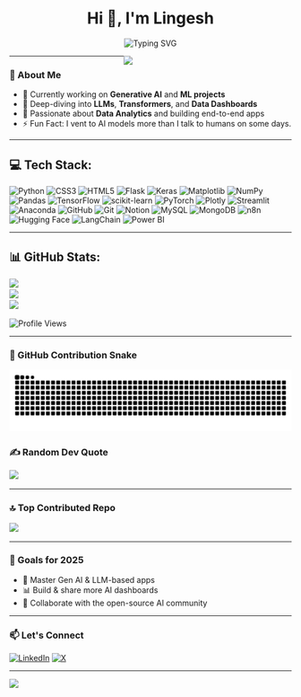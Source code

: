 <!-- GitHub Profile README for Lingesh-S -->

<h1 align="center">Hi 👋, I'm Lingesh</h1>
<p align="center">
  <img src="https://readme-typing-svg.herokuapp.com?font=Fira+Code&weight=500&size=24&pause=1000&color=00F7FF&center=true&vCenter=true&width=435&lines=Gen+AI+%7C+LLMs+%7C+ML+Explorer;Building+Cool+Things+with+Code;Welcome+to+my+GitHub+Profile!" alt="Typing SVG" />
</p>

<img align="right" src="https://media.giphy.com/media/qgQUggAC3Pfv687qPC/giphy.gif" width="300"/>

---
### 🧠 About Me
- 🔭 Currently working on **Generative AI** and **ML projects**
- 🌱 Deep-diving into **LLMs**, **Transformers**, and **Data Dashboards**
- 🧠 Passionate about **Data Analytics** and building end-to-end apps
- ⚡ Fun Fact: I vent to AI models more than I talk to humans on some days.

---

## 💻 Tech Stack:
![Python](https://img.shields.io/badge/python-3670A0?style=for-the-badge&logo=python&logoColor=ffdd54) 
![CSS3](https://img.shields.io/badge/css3-%231572B6.svg?style=for-the-badge&logo=css3&logoColor=white) 
![HTML5](https://img.shields.io/badge/html5-%23E34F26.svg?style=for-the-badge&logo=html5&logoColor=white) 
![Flask](https://img.shields.io/badge/flask-%23000.svg?style=for-the-badge&logo=flask&logoColor=white) 
![Keras](https://img.shields.io/badge/Keras-%23D00000.svg?style=for-the-badge&logo=Keras&logoColor=white) 
![Matplotlib](https://img.shields.io/badge/Matplotlib-%23ffffff.svg?style=for-the-badge&logo=Matplotlib&logoColor=black) 
![NumPy](https://img.shields.io/badge/numpy-%23013243.svg?style=for-the-badge&logo=numpy&logoColor=white) 
![Pandas](https://img.shields.io/badge/pandas-%23150458.svg?style=for-the-badge&logo=pandas&logoColor=white) 
![TensorFlow](https://img.shields.io/badge/TensorFlow-%23FF6F00.svg?style=for-the-badge&logo=TensorFlow&logoColor=white) 
![scikit-learn](https://img.shields.io/badge/scikit--learn-%23F7931E.svg?style=for-the-badge&logo=scikit-learn&logoColor=white) 
![PyTorch](https://img.shields.io/badge/PyTorch-%23EE4C2C.svg?style=for-the-badge&logo=PyTorch&logoColor=white) 
![Plotly](https://img.shields.io/badge/Plotly-%233F4F75.svg?style=for-the-badge&logo=plotly&logoColor=white) 
![Streamlit](https://img.shields.io/badge/Streamlit-%23FE4B4B.svg?style=for-the-badge&logo=streamlit&logoColor=white) 
![Anaconda](https://img.shields.io/badge/Anaconda-%2344A833.svg?style=for-the-badge&logo=anaconda&logoColor=white) 
![GitHub](https://img.shields.io/badge/github-%23121011.svg?style=for-the-badge&logo=github&logoColor=white) 
![Git](https://img.shields.io/badge/git-%23F05033.svg?style=for-the-badge&logo=git&logoColor=white) 
![Notion](https://img.shields.io/badge/Notion-%23000000.svg?style=for-the-badge&logo=notion&logoColor=white) 
![MySQL](https://img.shields.io/badge/mysql-4479A1.svg?style=for-the-badge&logo=mysql&logoColor=white) 
![MongoDB](https://img.shields.io/badge/MongoDB-%234ea94b.svg?style=for-the-badge&logo=mongodb&logoColor=white) 
![n8n](https://img.shields.io/badge/n8n-%23EF7C14.svg?style=for-the-badge&logo=n8n&logoColor=white)
![Hugging Face](https://img.shields.io/badge/HuggingFace-%23FFCA00.svg?style=for-the-badge&logo=huggingface&logoColor=black)
![LangChain](https://img.shields.io/badge/LangChain-%23000000.svg?style=for-the-badge&logo=LangChain&logoColor=white)
![Power BI](https://img.shields.io/badge/power%20bi-F2C811?style=for-the-badge&logo=powerbi&logoColor=black)


---

## 📊 GitHub Stats:
![](https://github-readme-stats.vercel.app/api?username=Lingesh-s&theme=dark&hide_border=false&include_all_commits=true&count_private=true)<br/>
![](https://nirzak-streak-stats.vercel.app/?user=Lingesh-s&theme=dark&hide_border=false)<br/>
![](https://github-readme-stats.vercel.app/api/top-langs/?username=Lingesh-s&theme=dark&hide_border=false&include_all_commits=true&count_private=true&layout=compact)

![Profile Views](https://img.shields.io/badge/👁️_Profile_Views-555-blue?style=for-the-badge)

---
### 🐍 GitHub Contribution Snake

![snake gif](https://github.com/Lingesh-S/snake-animation/blob/output/github-contribution-grid-snake.svg)




### ✍️ Random Dev Quote
![](https://quotes-github-readme.vercel.app/api?type=horizontal&theme=dark)

---

### 🔝 Top Contributed Repo
![](https://github-contributor-stats.vercel.app/api?username=Lingesh-s&limit=5&theme=dark&combine_all_yearly_contributions=true)

---

### 🎯 Goals for 2025
- 🚀 Master Gen AI & LLM-based apps  
- 📊 Build & share more AI dashboards  
- 🤝 Collaborate with the open-source AI community  

---

### 📫 Let's Connect  
[![LinkedIn](https://img.shields.io/badge/-LinkedIn-0A66C2?style=flat&logo=linkedin&logoColor=white)](https://www.linkedin.com/in/lingesh-s29)
[![X](https://img.shields.io/badge/-X-000000?style=flat&logo=x&logoColor=white&label=)](https://twitter.com/LINGESH_S29)



---

[![](https://visitcount.itsvg.in/api?id=Lingesh-s&icon=0&color=0)](https://visitcount.itsvg.in)

<!-- Proudly created with GPRM + Custom Animation ❤️ -->



